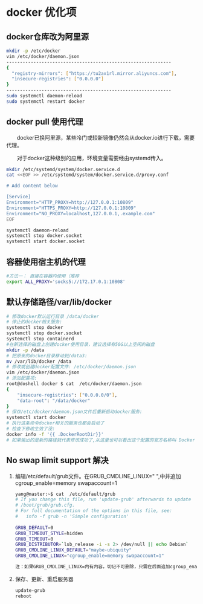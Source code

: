 # docker 优化项

## **docker仓库改为阿里源**

```bash
mkdir -p /etc/docker
vim /etc/docker/daemon.json
-------------------------------------------------------------
{
  "registry-mirrors": ["https://tu2ax1rl.mirror.aliyuncs.com"],
  "insecure-registries": ["0.0.0.0"]
}
-------------------------------------------------------------
sudo systemctl daemon-reload
sudo systemctl restart docker
```

## docker pull 使用代理

　　docker已换阿里源，某些冷门或较新镜像仍然会从docker.io进行下载，需要代理。

　　对于docker这种级别的应用，环境变量需要经由systemd传入。

```bash
mkdir /etc/systemd/system/docker.service.d
cat <<EOF >> /etc/systemd/system/docker.service.d/proxy.conf

# Add content below

[Service]
Environment="HTTP_PROXY=http://127.0.0.1:10809"
Environment="HTTPS_PROXY=http://127.0.0.1:10809"
Environment="NO_PROXY=localhost,127.0.0.1,.example.com"
EOF

systemctl daemon-reload
systemctl stop docker.socket
systemctl start docker.socket
```

## 容器使用宿主机的代理

```bash
#方法一： 直接在容器内使用（推荐
export ALL_PROXY='socks5://172.17.0.1:10808'
```

## 默认存储路径/var/lib/docker

```bash
# 修改docker默认运行目录 /data/docker
# 停止的docker相关服务:
systemctl stop docker
systemctl stop docker.socket
systemctl stop containerd
#在新选择的磁盘上创建docker使用目录，建议选择有50G以上空闲的磁盘
mkdir -p /data
# 把原来的docker目录移动到/data3:
mv /var/lib/docker /data
# 修改或创建docker配置文件: /etc/docker/daemon.json
vim /etc/docker/daemon.json
# 添加配置项:
root@doshell docker $ cat  /etc/docker/daemon.json 
{ 
    "insecure-registries": ["0.0.0.0/0"],
    "data-root": "/data/docker"
}
# 保存/etc/docker/daemon.json文件后重新启动docker服务:
systemctl start docker
# 执行这条命令docker相关的服务也都会启动了
# 检查下修改生效了没:
docker info -f '{{ .DockerRootDir}}'
# 如果输出的是新的路径就代表修改成功了,从这里也可以看出这个配置的官方名称叫 Docker Root Directory(Docker根目录)
```

## No swap limit support 解决

1. 编辑/etc/default/grub文件。在GRUB_CMDLINE_LINUX=" ",中并追加 cgroup_enable=memory swapaccount=1

    ```bash
    yang@master:~$ cat  /etc/default/grub
    # If you change this file, run 'update-grub' afterwards to update
    # /boot/grub/grub.cfg.
    # For full documentation of the options in this file, see:
    #   info -f grub -n 'Simple configuration'
     
    GRUB_DEFAULT=0
    GRUB_TIMEOUT_STYLE=hidden
    GRUB_TIMEOUT=0
    GRUB_DISTRIBUTOR=`lsb_release -i -s 2> /dev/null || echo Debian`
    GRUB_CMDLINE_LINUX_DEFAULT="maybe-ubiquity"
    GRUB_CMDLINE_LINUX="cgroup_enable=memory swapaccount=1"

    注：如果GRUB_CMDLINE_LINUX=内有内容，切记不可删除，只需在后面追加cgroup_enable=memory swapaccount=1并用空格和前面的内容分隔开。
    ```

2. 保存、更新、重启服务器

    ```bash
    update-grub
    reboot
    ```
